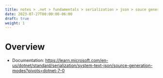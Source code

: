 ```yaml
---
title: notes > .net > fundamentals > serialization > json > souce generation
date: 2023-07-27T00:00:00-06:00
draft: true
weight: 1
---
```


# Overview
- Documentation: https://learn.microsoft.com/en-us/dotnet/standard/serialization/system-text-json/source-generation-modes?pivots=dotnet-7-0